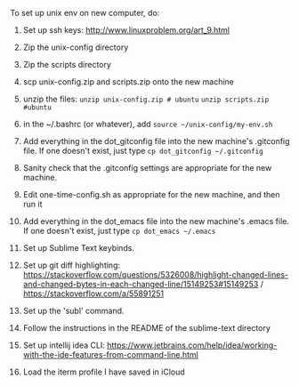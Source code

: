 To set up unix env on new computer, do:

1. Set up ssh keys:
   http://www.linuxproblem.org/art_9.html

2. Zip the unix-config directory
3. Zip the scripts directory

4. scp unix-config.zip and scripts.zip
   onto the new machine

5. unzip the files:
   `unzip unix-config.zip # ubuntu`
   `unzip scripts.zip #ubuntu`

6. in the ~/.bashrc (or whatever),
   add `source ~/unix-config/my-env.sh`

7. Add everything in the dot_gitconfig file
   into the new machine's .gitconfig file.
   If one doesn't exist, just type
   `cp dot_gitconfig ~/.gitconfig`

8. Sanity check that the .gitconfig
   settings are appropriate for the new
   machine. 

9. Edit one-time-config.sh as appropriate
   for the new machine, and then run it

10. Add everything in the dot_emacs file
   into the new machine's .emacs file.
   If one doesn't exist, just type
   `cp dot_emacs ~/.emacs`
   
11. Set up Sublime Text keybinds.

12. Set up git diff highlighting: https://stackoverflow.com/questions/5326008/highlight-changed-lines-and-changed-bytes-in-each-changed-line/15149253#15149253  / https://stackoverflow.com/a/55891251 

13. Set up the 'subl' command.

14. Follow the instructions in the README of the sublime-text directory

15. Set up intellij idea CLI: https://www.jetbrains.com/help/idea/working-with-the-ide-features-from-command-line.html 

16. Load the iterm profile I have saved in iCloud
